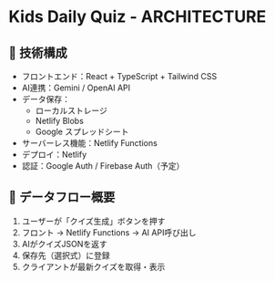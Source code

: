 # Kids Daily Quiz - ARCHITECTURE

## 🧱 技術構成

- フロントエンド：React + TypeScript + Tailwind CSS
- AI連携：Gemini / OpenAI API
- データ保存：
  - ローカルストレージ
  - Netlify Blobs
  - Google スプレッドシート
- サーバーレス機能：Netlify Functions
- デプロイ：Netlify
- 認証：Google Auth / Firebase Auth（予定）

## 🔁 データフロー概要

1. ユーザーが「クイズ生成」ボタンを押す
2. フロント → Netlify Functions → AI API呼び出し
3. AIがクイズJSONを返す
4. 保存先（選択式）に登録
5. クライアントが最新クイズを取得・表示
